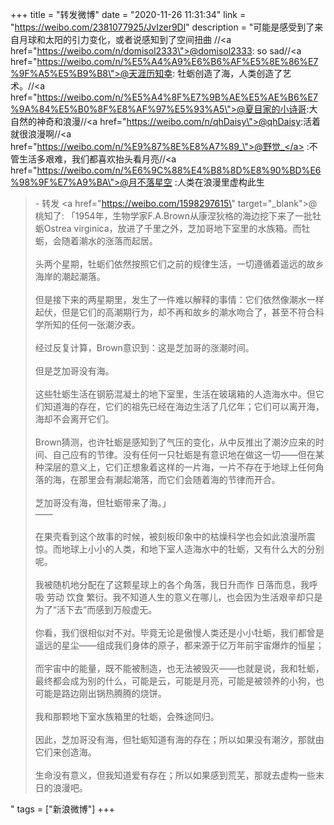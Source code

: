 +++
title = "转发微博"
date = "2020-11-26 11:31:34"
link = "https://weibo.com/2381077925/JvIzer9Dl"
description = "可能是感受到了来自月球和太阳的引力变化，或者说感知到了空间扭曲 //<a href=\"https://weibo.com/n/domisol2333\">@domisol2333</a>: so sad//<a href=\"https://weibo.com/n/%E5%A4%A9%E6%B6%AF%E5%8E%86%E7%9F%A5%E5%B9%B8\">@天涯历知幸</a>: 牡蛎创造了海，人类创造了艺术。//<a href=\"https://weibo.com/n/%E5%A4%8F%E7%9B%AE%E5%AE%B6%E7%9A%84%E5%B0%8F%E8%AF%97%E5%93%A5\">@夏目家的小诗哥</a>:大自然的神奇和浪漫//<a href=\"https://weibo.com/n/qhDaisy\">@qhDaisy</a>:活着就很浪漫啊//<a href=\"https://weibo.com/n/%E9%87%8E%E8%A7%89_\">@野觉_</a> :不管生活多艰难，我们都喜欢抬头看月亮//<a href=\"https://weibo.com/n/%E6%9C%88%E4%B8%8D%E8%90%BD%E6%98%9F%E7%A9%BA\">@月不落星空</a> :人类在浪漫里虚构此生<br><blockquote> - 转发 <a href=\"https://weibo.com/1598297615\" target=\"_blank\">@桃知了</a>: 「1954年，生物学家F.A.Brown从康涅狄格的海边挖下来了一批牡蛎Ostrea virginica，放进了千里之外，芝加哥地下室里的水族箱。而牡蛎，会随着潮水的涨落而起居。<br><br>头两个星期，牡蛎们依然按照它们之前的规律生活，一切遵循着遥远的故乡海岸的潮起潮落。<br><br>但是接下来的两星期里，发生了一件难以解释的事情：它们依然像潮水一样起伏，但是它们的高潮期行为，却不再和故乡的潮水吻合了，甚至不符合科学所知的任何一张潮汐表。<br><br>经过反复计算，Brown意识到：这是芝加哥的涨潮时间。<br><br>但是芝加哥没有海。<br><br>这些牡蛎生活在钢筋混凝土的地下室里，生活在玻璃箱的人造海水中。但它们知道海的存在，它们的祖先已经在海边生活了几亿年；它们可以离开海，海却不会离开它们。<br><br>Brown猜测，也许牡蛎是感知到了气压的变化，从中反推出了潮汐应来的时间、自己应有的节律。没有任何一只牡蛎是有意识地在做这一切——但在某种深层的意义上，它们正想象着这样的一片海，一片不存在于地球上任何角落的海，在那里会有潮起潮落，而它们会随着海的节律而开合。<br><br>芝加哥没有海，但牡蛎带来了海。」<br>——<br><br>在果壳看到这个故事的时候，被刻板印象中的枯燥科学也会如此浪漫所震惊。而地球上小小的人类，和地下室人造海水中的牡蛎，又有什么大的分别呢。<br><br>我被随机地分配在了这颗星球上的各个角落，我日升而作 日落而息，我呼吸 劳动 饮食 繁衍。我不知道人生的意义在哪儿，也会因为生活艰辛却只是为了“活下去”而感到万般虚无。<br><br>你看，我们很相似对不对。毕竟无论是傲慢人类还是小小牡蛎，我们都曾是遥远的星尘——组成我们身体的原子，都来源于亿万年前宇宙爆炸的恒星；<br><br>而宇宙中的能量，既不能被制造，也无法被毁灭——也就是说，我和牡蛎，最终都会成为别的什么，可能是云，可能是月亮，可能是被领养的小狗，也可能是路边刚出锅热腾腾的烧饼。<br><br>我和那颗地下室水族箱里的牡蛎，会殊途同归。<br><br>因此，芝加哥没有海，但牡蛎知道有海的存在；所以如果没有潮汐，那就由它们来创造海。<br><br>生命没有意义，但我知道爱有存在；所以如果感到荒芜，那就去虚构一些末日的浪漫吧。</blockquote>"
tags = ["新浪微博"]
+++
